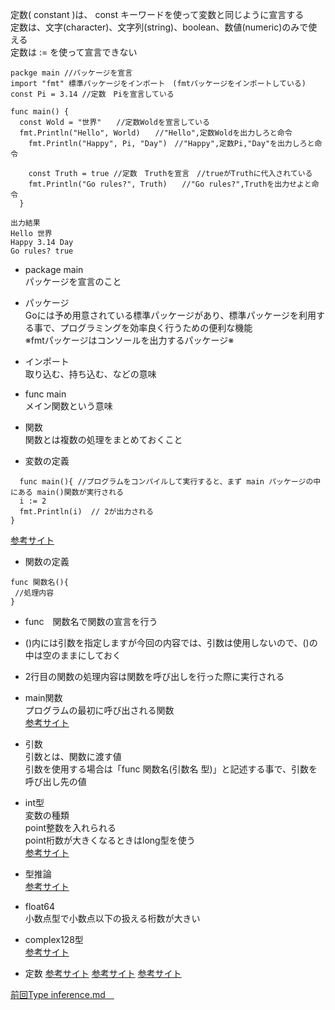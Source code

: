 定数( constant )は、 const キーワードを使って変数と同じように宣言する<br>
定数は、文字(character)、文字列(string)、boolean、数値(numeric)のみで使える<br>
定数は := を使って宣言できない<br>

```
packge main //パッケージを宣言
import "fmt" 標準パッケージをインポート　(fmtパッケージをインポートしている)
const Pi = 3.14 //定数　Piを宣言している

func main() {
  const Wold = "世界"　　//定数Woldを宣言している
  fmt.Println("Hello", World)　　//"Hello",定数Woldを出力しろと命令
	fmt.Println("Happy", Pi, "Day")　//"Happy",定数Pi,"Day"を出力しろと命令

	const Truth = true //定数　Truthを宣言　//trueがTruthに代入されている
	fmt.Println("Go rules?", Truth)　　//"Go rules?",Truthを出力せよと命令
  }
  
出力結果
Hello 世界
Happy 3.14 Day
Go rules? true
```

- package main<br>
 パッケージを宣言のこと<br>
 
- パッケージ<br>
 Goには予め用意されている標準パッケージがあり、標準パッケージを利用する事で、プログラミングを効率良く行うための便利な機能<br>
 ※fmtパッケージはコンソールを出力するパッケージ※<br>
  
- インポート　<br>
取り込む、持ち込む、などの意味<br>
 
- func main<br>
 メイン関数という意味<br>
    
- 関数<br>
関数とは複数の処理をまとめておくこと<br>

- 変数の定義
```
  func main(){ //プログラムをコンパイルして実行すると、まず main パッケージの中にある main()関数が実行される
  i := 2
  fmt.Println(i)  // 2が出力される
}
```
<a href="https://y-hiroyuki.xyz/go/variable/what-is-variable">参考サイト</a>


- 関数の定義
```
func 関数名(){
 //処理内容
}
```
- func　関数名で関数の宣言を行う<br>
- ()内には引数を指定しますが今回の内容では、引数は使用しないので、()の中は空のままにしておく<br>
- 2行目の関数の処理内容は関数を呼び出しを行った際に実行される<br>

- main関数<br>
プログラムの最初に呼び出される関数<br>
<a href="https://zenn.dev/kubo_programmer/articles/990891ff3a43c5">参考サイト</a>

- 引数<br>
引数とは、関数に渡す値<br>
引数を使用する場合は「func 関数名(引数名 型)」と記述する事で、引数を呼び出し先の値<br>

- int型<br>
変数の種類<br>
point整数を入れられる<br>
point桁数が大きくなるときはlong型を使う<br>
<a href="https://wa3.i-3-i.info/word14966.html">参考サイト</a>

- 型推論<br>
<a href="https://www.nttdata.com/jp/ja/data-insight/2014/071001/">参考サイト</a>

- float64<br>
小数点型で小数点以下の扱える桁数が大きい<br>

- complex128型<br>
<a href="https://qiita.com/intelf___/items/039eccffd422321ec6dd">参考サイト</a>

- 定数
<a href="https://www.techscore.com/tech/Go/Lang/Basic5/">参考サイト</a>
<a href="https://qiita.com/Hiraku/items/9edcb355b21f760dcee0">参考サイト</a>
<a href="https://dev-yakuza.posstree.com/golang/constants/">参考サイト</a>

<a href="https://github.com/morimotoyuuki111/Go2/blob/main/Type%20inference.md">前回Type inference.md　</a>

